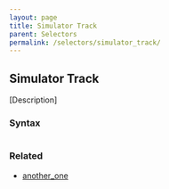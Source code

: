 ```yaml
---
layout: page
title: Simulator Track
parent: Selectors
permalink: /selectors/simulator_track/
---
```


## Simulator Track

[Description]

### Syntax

```js

```

### Related

- [another_one](./another_one.md)

